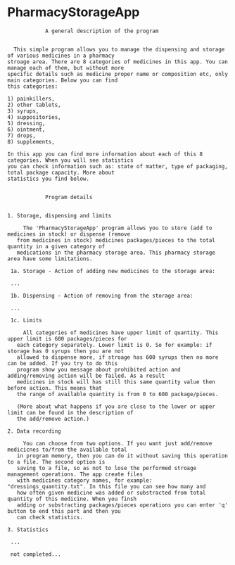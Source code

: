 # PharmacyStorageApp


				A general description of the program


      This simple program allows you to manage the dispensing and storage of various medicines in a pharmacy
    stroage area. There are 8 categories of medicines in this app. You can manage each of them, but without more 
    specific details such as medicine proper name or composition etc, only main categories. Below you can find
    this categories:

    1) painkillers,
    2) other tablets,
    3) syrups,
    4) suppositories,
    5) dressing,
    6) ointment,
    7) drops,
    8) supplements,

    In this app you can find more information about each of this 8 categories. When you will see statistics
    you can check information such as: state of matter, type of packaging, total package capacity. More about
    statistics you find below.


				Program details


    1. Storage, dispensing and limits

         The 'PharmacyStorageApp' program allows you to store (add to medicines in stock) or dispense (remove
       from medicines in stock) medicines packages/pieces to the total quantity in a given category of
       medications in the pharmacy storage area. This pharmacy storage area have some limitations.
     
     1a. Storage - Action of adding new medicines to the storage area:
     
     ...
     
     1b. Dispensing - Action of removing from the storage area:

     ...
     
     1c. Limits

         All categories of medicines have upper limit of quantity. This upper limit is 600 packages/pieces for
       each category separately. Lower limit is 0. So for example: if storage has 0 syrups then you are not
       allowed to dispense more, if stroage has 600 syrups then no more can be added. If you try to do this
       program show you message about prohibited action and adding/removing action will be failed. As a result
       medicines in stock will has still this same quantity value then before action. This means that
       the range of available quantity is from 0 to 600 package/pieces. 
       
       (More about what happens if you are close to the lower or upper limit can be found in the description of
       the add/remove action.)

    2. Data recording

         You can choose from two options. If you want just add/remove medicicnes to/from the available total
       in program memory, then you can do it without saving this operation to a file. The second option is 
       saving to a file, so as not to lose the performed stroage management operations. The app create files
       with medicines category names, for example: "dressings_quantity.txt". In this file you can see how many and
       how often given medicine was added or substracted from total quantity of this medicine. When you finsh
       adding or substracting packages/pieces operations you can enter 'q' button to end this part and then you
       can check statistics. 

    3. Statistics 

     ...
     
     not completed... 
